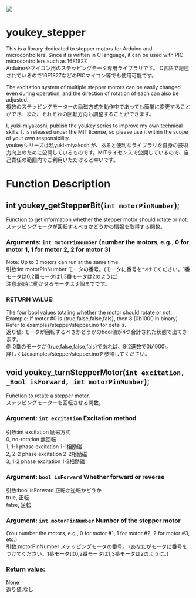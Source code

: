 ![](https://img.shields.io/github/license/yuki-miyakoshi/youkey_stepper)

# youkey_stepper

This is a library dedicated to stepper motors for Arduino and microcontrollers.
Since it is written in C language, it can be used with PIC microcontrollers such as 16F1827.<br>
Arduinoやマイコン用のステッピングモータ専用ライブラリです。
C言語で記述されているので16F1827などのPICマイコン等でも使用可能です。

The excitation system of multiple stepper motors can be easily changed even during operation, and the direction of rotation of each can also be adjusted.<br>
複数のステッピングモーターの励磁方式を動作中であっても簡単に変更することができ、また、それぞれの回転方向も調整することができます。

I, yuki-miyakoshi, publish the youkey series to improve my own technical skills.
It is released under the MIT license, so please use it within the scope of your own responsibility.<br>
youkeyシリーズは私yuki-miyakoshiが、あると便利なライブラリを自身の技術力向上のために公開しているものです。MITライセンスで公開しているので、自己責任の範囲内でご利用いただけると幸いです。

# Function Description

## int youkey_getStepperBit(`int motorPinNumber`);
Function to get information whether the stepper motor should rotate or not.<br>
ステッピングモータが回転するべきかどうかの情報を取得する関数。

### Arguments: `int motorPinNumber` (number the motors, e.g., 0 for motor 1, 1 for motor 2, 2 for motor 3)
Note: Up to 3 motors can run at the same time.<br>
引数:int motorPinNumber モータの番号。(モータに番号をつけてください。1番モータは0,2番モータは1,3番モータは2のように)<br>
注意:同時に動かせるモータは３個までです。

### RETURN VALUE:
The four bool values totaling whether the motor should rotate or not.<br>
Example: If motor #0 is {true,false,false,fals}, then 8 (0b1000 in binary) Refer to examples/stepper/stepper.ino for details.<br>
返り値:
モータが回転するべきかどうかのbool値が4つ合計された状態で出てきます。<br>
例:0番のモータが{true,false,false,fals}であれば、8(2進数で0b1000)。<br>
詳しくはexamples/stepper/stepper.inoを参照してください。

## void youkey_turnStepperMotor(`int excitation, _Bool isForward, int motorPinNumber`);
Function to rotate a stepper motor.<br>
ステッピングモーターを回転させる関数。

### Argument: `int excitation` Excitation method 
引数:int excitation 励磁方式<br>
 0, no-rotation 無回転<br>
 1, 1-1 phase excitation 1-1相励磁<br>
 2, 2-2 phase excitation 2-2相励磁<br>
 3, 1-2 phase excitation 1-2相励磁<br>

### Argument: `bool isForward` Whether forward or reverse
引数:bool isForward 正転か逆転かどうか<br>
 true, 正転<br>
 false, 逆転<br>

### Argument: `int motorPinNumber` Number of the stepper motor
(You number the motors, e.g., 0 for motor #1, 1 for motor #2, 2 for motor #3, etc.)<br>
引数:motorPinNumber ステッピングモータの番号。
(あなたがモータに番号をつけてください。1番モータは0,2番モータは1,3番モータは2のように。)

### Return value:
None<br>
返り値:なし